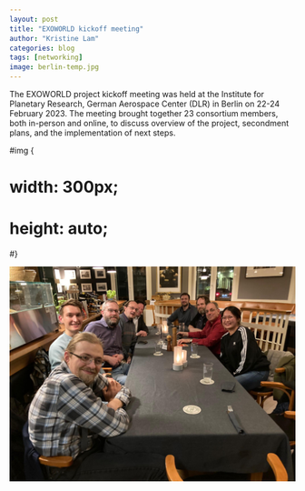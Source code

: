```yaml
---
layout: post
title: "EXOWORLD kickoff meeting"
author: "Kristine Lam"
categories: blog
tags: [networking]
image: berlin-temp.jpg
---
```


The EXOWORLD project kickoff meeting was held at the Institute for Planetary Research, German Aerospace Center (DLR) in Berlin on 22-24 February 2023.
The meeting brought together 23 consortium members, both in-person and online, to discuss overview of the project, secondment plans, and the implementation of next steps.

#img {
#  width: 300px;
#  height: auto;
#}

<img src="/assets/img/kickoff-meeting.jpeg" alt="Kickoff meeting dinner">
